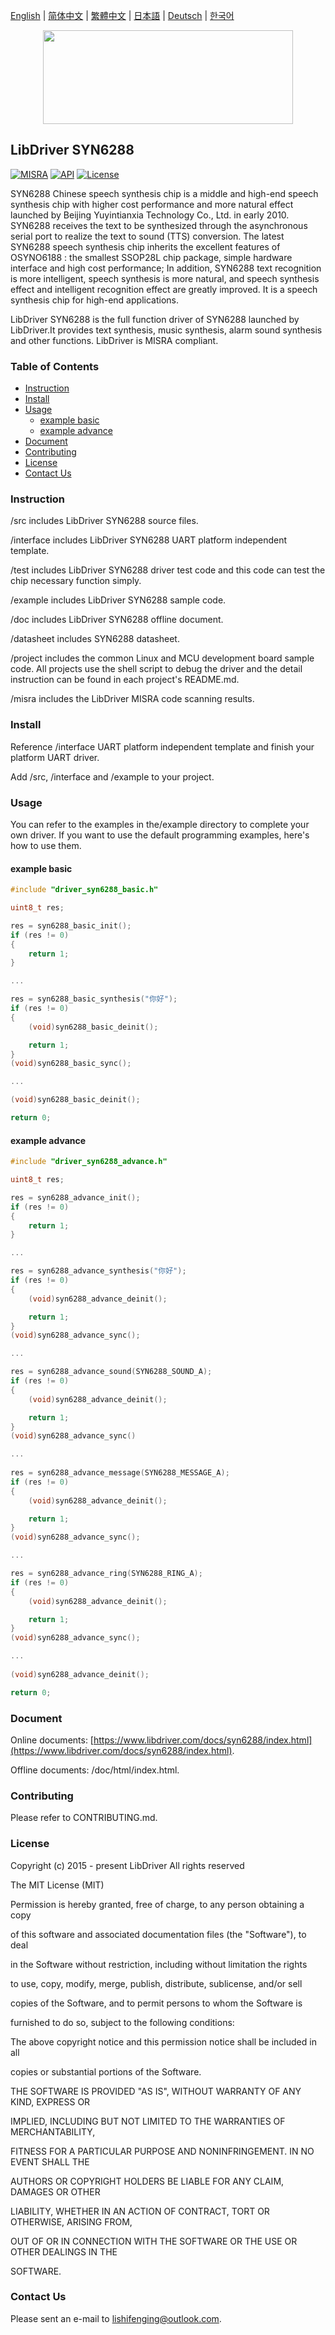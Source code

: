 [English](/README.md) | [ 简体中文](/README_zh-Hans.md) | [繁體中文](/README_zh-Hant.md) | [日本語](/README_ja.md) | [Deutsch](/README_de.md) | [한국어](/README_ko.md)

<div align=center>
<img src="/doc/image/logo.svg" width="400" height="150"/>
</div>

## LibDriver SYN6288

[![MISRA](https://img.shields.io/badge/misra-compliant-brightgreen.svg)](/misra/README.md) [![API](https://img.shields.io/badge/api-reference-blue.svg)](https://www.libdriver.com/docs/syn6288/index.html) [![License](https://img.shields.io/badge/license-MIT-brightgreen.svg)](/LICENSE)

SYN6288 Chinese speech synthesis chip is a middle and high-end speech synthesis chip with higher cost performance and more natural effect launched by Beijing Yuyintianxia Technology Co., Ltd. in early 2010. SYN6288 receives the text to be synthesized through the asynchronous serial port to realize the text to sound (TTS) conversion. The latest SYN6288 speech synthesis chip inherits the excellent features of OSYNO6188 : the smallest SSOP28L chip package, simple hardware interface and high cost performance; In addition, SYN6288 text recognition is more intelligent, speech synthesis is more natural, and speech synthesis effect and intelligent recognition effect are greatly improved. It is a speech synthesis chip for high-end applications.

LibDriver SYN6288 is the full function driver of SYN6288 launched by LibDriver.It provides text synthesis, music synthesis, alarm sound synthesis and other functions. LibDriver is MISRA compliant.

### Table of Contents

  - [Instruction](#Instruction)
  - [Install](#Install)
  - [Usage](#Usage)
    - [example basic](#example-basic)
    - [example advance](#example-advance)
  - [Document](#Document)
  - [Contributing](#Contributing)
  - [License](#License)
  - [Contact Us](#Contact-Us)

### Instruction

/src includes LibDriver SYN6288 source files.

/interface includes LibDriver SYN6288 UART platform independent template.

/test includes LibDriver SYN6288 driver test code and this code can test the chip necessary function simply.

/example includes LibDriver SYN6288 sample code.

/doc includes LibDriver SYN6288 offline document.

/datasheet includes SYN6288 datasheet.

/project includes the common Linux and MCU development board sample code. All projects use the shell script to debug the driver and the detail instruction can be found in each project's README.md.

/misra includes the LibDriver MISRA code scanning results.

### Install

Reference /interface UART platform independent template and finish your platform UART driver.

Add /src, /interface and /example to your project.

### Usage

You can refer to the examples in the/example directory to complete your own driver. If you want to use the default programming examples, here's how to use them.

#### example basic

```C
#include "driver_syn6288_basic.h"

uint8_t res;

res = syn6288_basic_init();
if (res != 0)
{
    return 1;
}

...

res = syn6288_basic_synthesis("你好");
if (res != 0)
{
    (void)syn6288_basic_deinit();

    return 1;
}
(void)syn6288_basic_sync();

...

(void)syn6288_basic_deinit();

return 0;
```

#### example advance

```C
#include "driver_syn6288_advance.h"

uint8_t res;

res = syn6288_advance_init();
if (res != 0)
{
    return 1;
}

...

res = syn6288_advance_synthesis("你好");
if (res != 0)
{
    (void)syn6288_advance_deinit();

    return 1;
}
(void)syn6288_advance_sync();

...

res = syn6288_advance_sound(SYN6288_SOUND_A);
if (res != 0)
{
    (void)syn6288_advance_deinit();

    return 1;
}
(void)syn6288_advance_sync()    

...
    
res = syn6288_advance_message(SYN6288_MESSAGE_A);
if (res != 0)
{
    (void)syn6288_advance_deinit();

    return 1;
}
(void)syn6288_advance_sync();

...

res = syn6288_advance_ring(SYN6288_RING_A);
if (res != 0)
{
    (void)syn6288_advance_deinit();

    return 1;
}
(void)syn6288_advance_sync();

...
    
(void)syn6288_advance_deinit();

return 0;
```

### Document

Online documents: [https://www.libdriver.com/docs/syn6288/index.html](https://www.libdriver.com/docs/syn6288/index.html).

Offline documents: /doc/html/index.html.

### Contributing

Please refer to CONTRIBUTING.md.

### License

Copyright (c) 2015 - present LibDriver All rights reserved



The MIT License (MIT) 



Permission is hereby granted, free of charge, to any person obtaining a copy

of this software and associated documentation files (the "Software"), to deal

in the Software without restriction, including without limitation the rights

to use, copy, modify, merge, publish, distribute, sublicense, and/or sell

copies of the Software, and to permit persons to whom the Software is

furnished to do so, subject to the following conditions: 



The above copyright notice and this permission notice shall be included in all

copies or substantial portions of the Software. 



THE SOFTWARE IS PROVIDED "AS IS", WITHOUT WARRANTY OF ANY KIND, EXPRESS OR

IMPLIED, INCLUDING BUT NOT LIMITED TO THE WARRANTIES OF MERCHANTABILITY,

FITNESS FOR A PARTICULAR PURPOSE AND NONINFRINGEMENT. IN NO EVENT SHALL THE

AUTHORS OR COPYRIGHT HOLDERS BE LIABLE FOR ANY CLAIM, DAMAGES OR OTHER

LIABILITY, WHETHER IN AN ACTION OF CONTRACT, TORT OR OTHERWISE, ARISING FROM,

OUT OF OR IN CONNECTION WITH THE SOFTWARE OR THE USE OR OTHER DEALINGS IN THE

SOFTWARE. 

### Contact Us

Please sent an e-mail to lishifenging@outlook.com.